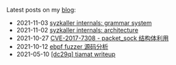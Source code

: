 Latest posts on my [blog](https://rlee063.github.io/):
* 2021-11-03 [syzkaller internals: grammar system](https://rlee063.github.io/syzkaller-grammar.html)
* 2021-11-02 [syzkaller internals: architecture](https://rlee063.github.io/syzkaller-arch.html)
* 2021-10-27 [CVE-2017-7308 - packet_sock 结构体利用](https://rlee063.github.io/cve-2017-7308.html)
* 2021-10-12 [ebpf fuzzer 源码分析](https://rlee063.github.io/ebpf-fuzzer-%E6%BA%90%E7%A0%81%E5%88%86%E6%9E%90.html)
* 2021-05-10 [[dc29q] tiamat writeup](https://rlee063.github.io/dc29q-tiamat-writeup.html)
